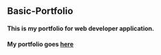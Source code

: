 ## Basic-Portfolio

####  This is my portfolio for web developer application.
#### My portfolio goes [here](https://vivianuol.github.io/Basic-Portfoio/)
